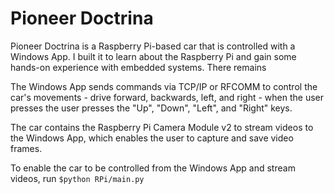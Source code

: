 # Pioneer Doctrina

Pioneer Doctrina is a Raspberry Pi-based car that is controlled with a Windows App. I built it to learn about the Raspberry Pi
and gain some hands-on experience with embedded systems. There remains  

The Windows App sends commands via TCP/IP or RFCOMM to control the car's movements - drive forward, backwards, left, and right - when the user presses
the user presses the "Up", "Down", "Left", and "Right" keys. 

The car contains the Raspberry Pi Camera Module v2 to stream videos to the Windows App, which enables the user to capture and save video frames.

To enable the car to be controlled from the Windows App and stream videos, run ```$python RPi/main.py```

